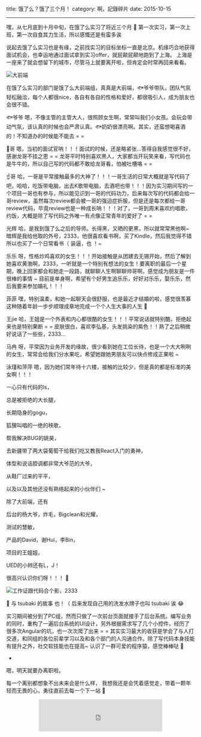 title: 饿了么？饿了三个月！
category: 啊，記錄碎片
date: 2015-10-15

---

      
嘿，从七月底到十月中旬，在饿了么实习了将近三个月 💃
第一次实习，第一次上班，第一次自食其力生活，所以感慨还是有蛮多诶

<!--more-->

说起去饿了么实习也是有缘，之前找实习的目标坐标一直是北京。机缘巧合地获得面试机会，也幸运地通过面试拿到实习offer，就屁颠屁颠地跑到了上海。
上海是一座来了就会想留下的城市，尽管马上就要离开啦，但肯定会时常再回来看看。

![大前端](//7xic0o.com1.z0.glb.clouddn.com/eleme02.jpg)

在饿了么实习的部门是饿了么大前端组，真真是大前端，🐟爷爷带队，团队气氛轻松融洽，每个人都很nice，各自有各自的性格和爱好，都很吸引人，成为朋友也会很不错。

🐟爷爷  嗯，不像主管的主管大人，很照顾女生啊，常常叫我们小女孩。会玩会带动气氛，该认真的时候也会严肃认真。🐟奶奶很漂亮啊。其实，还蛮想喝喜酒的！不知道办的时候能不能去 = =

🐲哥  嗯，当初的面试官呐！！！面试的时候，还是略紧张…答得自我感觉很不好，感谢龙哥不挂之恩 = = 龙哥平时特别喜欢黑人，大家都当开玩笑来看，写代码也是牛牛的，所以自己写的代码都不敢给龙哥看，怕被吐槽咯 = =

☝️哥  哈，一哥是平常接触最多的大神了！！！一哥生活的日常大概就是写代码了吧，哈哈，吃饭带电脑，出去K歌带电脑，去酒吧也带！！！因为实习期间写的一个项目一哥也有参与，所以能见识到一哥的代码功力，后来每次写的代码都会给一哥review，虽然每次review都会被一哥的强迫症折服，但是还是每次都给一哥review代码，毕竟review也是一种成长呐！！！对了，一哥到周末喜欢约唱歌，约饭，大概是除了写代码之外唯一有点像正常青年的爱好了 = =

光辉  哈，是我到饿了么之后的导师。长得黑，又晒的更黑，所以就常常黑他啊~ 暗辉是我给他取的外号，2333，他很喜欢看书啊，买了Kindle，然后我觉得不错所以也买了一个日常看书（ 装逼，也 ！~

乐乐  呀，性格炒鸡喜欢的女生！！！开始接触是从团建去无锡开始，然后了解到她喜欢黄渤啊，2333，一听就是一个特别有想法的女生！要离职的最后一个星期，晚上回家都会和她走一段路，就聊聊人生啊聊聊帅哥啊，感觉成为朋友是一件很棒的事情 ~ 目前是单身啊，希望有个好男生追乐乐，好好对乐乐，娶乐乐，然后我要来参加婚礼！！！

菲菲  嘿，特别温柔，和她一起聊天会很舒服，也是最近才结婚的啦，感觉很羡慕这种随着年龄一步步顺理成章地完成一个个人生大事的人生 👯

王jie  哈，王姐是一个外表和内心都很酷的女生！！！平常说话就特别酷，拒绝起来也是特别果断 = = 皮肤很白，喜欢李弘基，头发挑染的紫色！！熟了之后稍微好说话了一些些，2333…

马冉  呀，平常因为业务开发的缘故，很少看到她在工位长待，也是一个大大咧咧的女生，常常会给我们分水果吃，希望她跟她男朋友可以快点修成正果啦 ~

泳瑾和萍萍 嗯，因为她们常年待十六楼，接触的比较少，但是真的都是标准的美女啊！！！

一心只有代码的ls，

总是被拒绝的大长腿，

长期隐身的gogu，

狐狸叫唱的一绝的秧歌，

帮我解决BUG的姚昊，

去新疆带了两大袋葡萄干给我们吃又教我React入门的勇神，

体型和说话腔调都非常大爷范的大爷，

从鞋厂过来的平平，

以及以及其他还没有熟络起来的小伙伴们 ~

除了大前端，还有

后台的杨大爷，炸毛，Bigclean和光耀，

测试的慧敏，

产品的David，谢Hui，李Bin，

项目的王姐姐，

UED的小辫还有L，J！

很高兴认识你们呀！！！ 🙋

![工作证跟代码合个影，2333](//7xic0o.com1.z0.glb.clouddn.com/eleme01.jpg)

🌸 与 tsubaki 的故事 也！（ 后来发现自己用的洗发水牌子也叫 tsubaki 诶 😂

实习期间被分到了PC组，然而只做了一次前台页面就接手了后台系统。编写业务的同时，重构了一遍后台系统的UI设计，另外根据需求写了几个小控件，经历了很多次Angular的坑，也一次次爬了出来 = = 
其实实习最大的收获是学会了与人打交道，和同组的各位前辈学习以及和各个部门的人沟通合作。除了写代码本身技能有提升之外，社交软技能也在提高~ 认识了一群可爱的程序猿，感觉棒棒哒 👏

-

嗯，明天就要办离职啦。

每一个离别都想象不出未来会是什么样，
我想我还是会凭着感觉走，带着一颗年轻而无畏的心，勇往直前去每一个下一站 💪


<center>
    <iframe frameborder="no" border="0" marginwidth="0" marginheight="0" width="330" height="86" src="http://music.163.com/outchain/player?type=2&id=19704125&auto=1&height=66"></iframe>
</center>